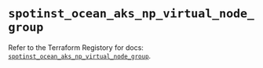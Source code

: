 # `spotinst_ocean_aks_np_virtual_node_group`

Refer to the Terraform Registory for docs: [`spotinst_ocean_aks_np_virtual_node_group`](https://www.terraform.io/docs/providers/spotinst/r/ocean_aks_np_virtual_node_group).
